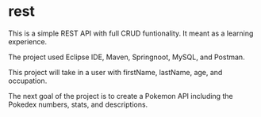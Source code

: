 # rest

This is a simple REST API with full CRUD funtionality.
It meant as a learning experience.

The project used Eclipse IDE, Maven, Springnoot, MySQL, and Postman.

This project will take in a user with firstName, lastName, age, and occupation.

The next goal of the project is to create a Pokemon API including the Pokedex numbers, stats, and descriptions.
